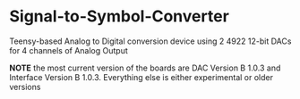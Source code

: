 # Signal-to-Symbol-Converter

Teensy-based Analog to Digital conversion device using 2 4922 12-bit DACs for 4 channels of Analog Output

**NOTE** the most current version of the boards are DAC Version B 1.0.3 and Interface Version B 1.0.3. Everything else is either experimental or older versions
